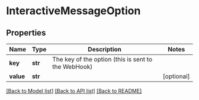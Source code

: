 # InteractiveMessageOption

## Properties
Name | Type | Description | Notes
------------ | ------------- | ------------- | -------------
**key** | **str** | The key of the option (this is sent to the WebHook) | 
**value** | **str** |  | [optional] 

[[Back to Model list]](../README.md#documentation-for-models) [[Back to API list]](../README.md#documentation-for-api-endpoints) [[Back to README]](../README.md)


